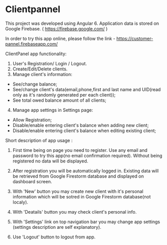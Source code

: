 # Clientpannel

This project was developed using Angular 6.
Application data is stored on Google Firebase. ( https://firebase.google.com/ )

In order to try this app online, please follow the link - https://customer-pannel.firebaseapp.com/


ClientPanel app functionality:
1. User's Registration/ Login / Logout.
2. Create/Edit/Delete clients.
3. Manage client's information: 
 - See/change balance;
 - See/change client's data(email,phone,first and last name and UID(read only as it's randomly generated per each client));
 - See total owed balance amount of all clients;
4. Manage app settings in Settings page:
 - Allow Registration;
 - Disable/enable entering client's balance when adding new client;
 - Disable/enable entering client's balance when editing existing client;




Short description of app usage :

1. First time being on page you need to register. Use any email and password to try this app(no email confirmation required).
 Without being registered no data will be displayed.
 
2. After registration you will be automatically logged in. Existing data will be retrieved from Google Firestorm database and displayed on dashboard screen.

3. With 'New' button you may create new client with it's personal information which will be sotred in Google Firestorm database(not localy).

4. With 'Deatails' button you may check client's personal info.

5. With 'Settings' link on  top navigation bar you may change app settings (settings description are self explanatory).

6. Use 'Logout' button to logout from app.

